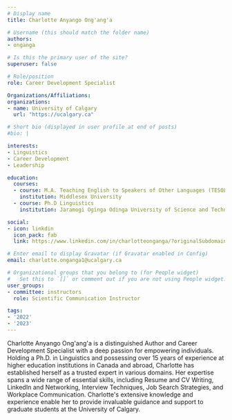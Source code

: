 ```yaml
---
# Display name
title: Charlotte Anyango Ong'ang'a

# Username (this should match the folder name)
authors:
- onganga

# Is this the primary user of the site?
superuser: false

# Role/position
role: Career Development Specialist

Organizations/Affiliations:
organizations:
- name: University of Calgary
  url: "https://ucalgary.ca"

# Short bio (displayed in user profile at end of posts)
#bio: |

interests:
- Linguistics
- Career Development
- Leadership

education:
  courses:
  - course: M.A. Teaching English to Speakers of Other Languages (TESOL)
    institution: Middlesex University
  - course: Ph.D Linguistics
    institution: Jaramogi Oginga Odinga University of Science and Technology

social:
- icon: linkdin
  icon_pack: fab
  link: https://www.linkedin.com/in/charlotteonganga/?originalSubdomain=ca

# Enter email to display Gravatar (if Gravatar enabled in Config)
email: charlotte.onganga1@ucalgary.ca

# Organizational groups that you belong to (for People widget)
#   Set this to `[]` or comment out if you are not using People widget.
user_groups:
- committee: instructors
  role: Scientific Communication Instructor

tags:
- '2022'
- '2023'
---
```

Charlotte Anyango Ong'ang'a is a distinguished Author and Career Development Specialist with a deep passion for empowering individuals. Holding a Ph.D. in Linguistics and possessing over 15 years of experience at higher education institutions in Canada and abroad, Charlotte has established herself as a trusted expert in various domains. Her expertise spans a wide range of essential skills, including Resume and CV Writing, LinkedIn and Networking, Interview Techniques, Job Search Strategies, and Workplace Communication. Charlotte's extensive knowledge and experience enable her to provide invaluable guidance and support to graduate students at the University of Calgary.
